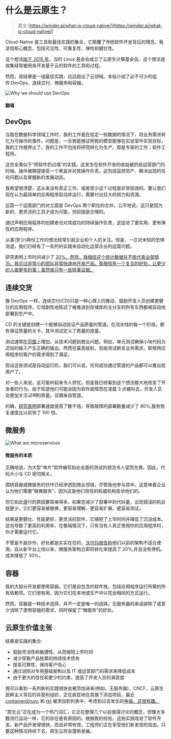 # 什么是云原生？

> 原文:[https://winder.ai/what-is-cloud-native/](https://winder.ai/what-is-cloud-native/)

Cloud-Native 是工具和最佳实践的集合，它颠覆了传统软件开发背后的理念。我坚信核心概念，包括可见性、可重复性、弹性和健壮性。

这个想法[始于 2015 年](https://www.cncf.io/announcement/2015/06/21/new-cloud-native-computing-foundation-to-drive-alignment-among-container-technologies/)，当时 Linux 基金会成立了云原生计算基金会。这个想法是收集经常被用来开发基于云的软件的工具和过程。

然而，其结果是一组最佳实践，远远超出了云领域。本帖介绍了必不可少的组件:DevOps、连续交付、微服务和容器。

![Why we should use DevOps](../Images/3dc74a75e6f79a3c8d9a6446c891fc25.png)

#### 翻墙

## DevOps

当我在数据科学领域工作时，我的工作是在给定一些数据的情况下，将业务需求转化为可操作的事件。问题是，一旦我能够证明我的模型能够在实验室中实现目标，我的工作就停止了。我的工作不包括将研究转化为生产。那是专家的工作；软件工程师。

这完全类似于“把软件扔过墙”的实践，这发生在软件开发的收益被扔给运营部门的时候。操作被期望接受一个黑盒并对其操作负责。这包括监控资产、解决出现的任何问题以及掌握新的发展动态。

我希望很清楚，这从来没有真正工作。或者至少这个过程是非常低效的。要让我们现在认为最简单的应用程序启动并运行，需要付出巨大的努力和资源。

运营一个运营部门的对立面是 DevOps 两个职位的合并。公平地说，这只是因为新的、更灵活的工具才成为可能，但前提是合理的。

通过声明应用程序的创建者也对其成功的持续操作负责，这促进了更实用、更有弹性的应用程序。

从事(至少)两份工作的想法经常引起企业和个人的关注。但是，一旦对未知的恐惧消退，我们已经有了一系列的实践来自动化运营企业的运营问题。

研究表明上市时间减少了 [20%。然而，我相信这个统计数据并不能代表全部情况。我见过非常小的团队非常快速地开发产品。我相信有一个复合的好处，让更少的人做更多的事；虽然我只有一些轶事证据。](http://investor.ca.com/releasedetail.cfm?releaseid=790337)

## 连续交货

像 DevOps 一样，连续交付(CD)只是一种心理上的推动，鼓励开发人员创建更健壮的应用程序。它戏剧性地陈述了被推进到存储库的主分支的所有东西都被自动地部署到生产中。

CD 的关键是创建一个能够自动验证产品质量的管道。在流水线的每一个阶段，都有保证质量的关卡，其中测试定义了质量的度量。

测试通常[在范围](https://winder.ai/how-to-test-in-a-microservices-architecture/)上增加，从技术问题到商业问题。例如，单元测试确保小块代码为迟钝的输入产生正确的输出。然而在最高级别，验收测试断言业务需求，即使用应用程序的客户的需求得到了满足。

假设这些测试是自动运行的，我们可以说，任何成功通过管道的产品都可以推出给用户了。

对一些人来说，这可能听起来令人担忧。但是我已经看到这个想法极大地改变了开发者的行为。由于知道他们可能会因为软件故障而在凌晨 3 点被叫去，开发人员会更加关注*证明*的质量。证据来自管道。

的确，[研究表明](https://puppet.com/resources/whitepaper/state-of-devops-report)部署速度提高了数千倍，导致故障的部署数量减少了 80%,服务恢复速度比以前快了 100 倍。

## 微服务

![What are microservices](../Images/19db7c3c005e20f14f248427899badda.png)

#### 微服务的本质

正确地说，为大型“单片”软件编写如此全面的测试的想法令人望而生畏。因此，代码大小与 CD 密切相关。

围绕容器或微服务的炒作已经渗透到商业领域，尽管我也参与其中。这意味着企业认为他们需要“做微服务”，因为这是他们信任的权威机构告诉他们的。

但它如此盛行的原因要简单得多。如果您减少了部署中的代码量，出现错误的机会就更少，它们更容易被替换，更容易理解，更容易扩展，更容易测试。

结果是更健壮、性能更好、更灵活的软件，它缩短了上市时间并降低了沉没成本。这也导致了更高的利用率，在极端情况下，只有当有人真正使用你的应用程序时，你才需要运行它。

不管是不是炒作，好处都是实实在在的。[沃尔玛报告称](https://blog.risingstack.com/how-enterprises-benefit-from-microservices-architectures/)他们以前的架构不适合使用。自从新平台上线以来，微服务架构立即将转化率提高了 20%,并且没有停机。成本降低了 50%。

## 容器

我的大部分开发都使用容器。它们是自包含的软件栈，包括应用程序运行所需的所有依赖项。它们很有用，因为它们在本地或生产中以完全相同的方式运行。

然而，容器是一种技术选择，并不一定是唯一的选择。无服务器的承诺排除了或至少消除了使用容器的需求，同时保留了“微服务”的好处。

## 云原生价值主张

结果是实践的集合:

*   鼓励灵活性和敏捷性，从而缩短上市时间
*   减少导致产品拖累的持续技术债务
*   提高可靠性，保持客户信心
*   通过消除对专用基础架构以及 IT 或运营部门的需求来降低成本
*   由于更大的信任和更少的约束，提高了开发人员的满意度

我可以看到一系列新的实践很快会被添加进来(例如，无服务器)，CNCF，云原生民粹主义背后的非营利组织，正在疯狂地在其旗下添加项目。最近 [containerd/runc](https://containerd.io/) 和 [rkt](https://coreos.com/rkt) 被添加到列表中，考虑到过去发生的[争端，这很有趣。](https://twitter.com/kelseyhightower/status/759403125132304389)

“原生云”正在成为一个热门词汇，它正在整理几个以前值得讨论的概念，但像大多数流行运动一样，它的存在是有原因的。根据我的经验，这些实践改进了软件开发。新产品开发得很快，而且非常有效，工程师们正在享受他们新发现的自由。只要这种情况持续下去，原生云将会蓬勃发展。